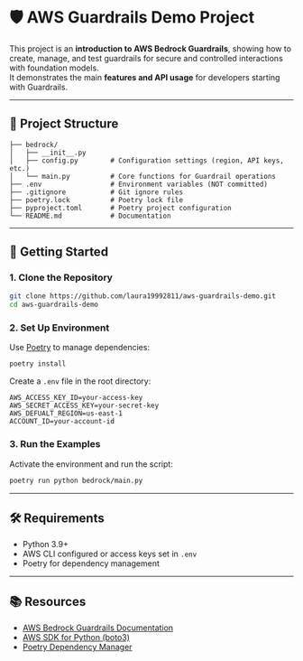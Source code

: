 # 🛡️ AWS Guardrails Demo Project

This project is an **introduction to AWS Bedrock Guardrails**, showing how to create, manage, and test guardrails for secure and controlled interactions with foundation models.  
It demonstrates the main **features and API usage** for developers starting with Guardrails.

---

## 📂 Project Structure
```
├── bedrock/
│   ├── __init__.py
│   ├── config.py        # Configuration settings (region, API keys, etc.)
│   └── main.py          # Core functions for Guardrail operations
├── .env                 # Environment variables (NOT committed)
├── .gitignore           # Git ignore rules
├── poetry.lock          # Poetry lock file
├── pyproject.toml       # Poetry project configuration
└── README.md            # Documentation
```


---

## 🚀 Getting Started

### **1. Clone the Repository**
```bash
git clone https://github.com/laura19992811/aws-guardrails-demo.git
cd aws-guardrails-demo
```

### **2. Set Up Environment**
Use [Poetry](https://python-poetry.org/) to manage dependencies:
```bash
poetry install
```

Create a `.env` file in the root directory:
```env
AWS_ACCESS_KEY_ID=your-access-key
AWS_SECRET_ACCESS_KEY=your-secret-key
AWS_DEFUALT_REGION=us-east-1
ACCOUNT_ID=your-account-id
```

### **3. Run the Examples**
Activate the environment and run the script:
```bash
poetry run python bedrock/main.py
```

---

## 🛠️ Requirements
- Python 3.9+
- AWS CLI configured or access keys set in `.env`
- Poetry for dependency management

---


## 📚 Resources
- [AWS Bedrock Guardrails Documentation](https://docs.aws.amazon.com/bedrock/latest/userguide/guardrails.html)
- [AWS SDK for Python (boto3)](https://boto3.amazonaws.com/v1/documentation/api/latest/index.html)
- [Poetry Dependency Manager](https://python-poetry.org/)


